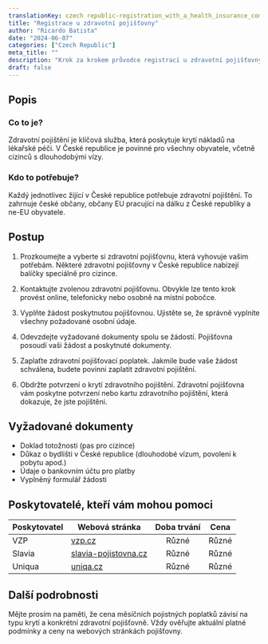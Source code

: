 ```yaml
---
translationKey: czech republic-registration_with_a_health_insurance_company
title: "Registrace u zdravotní pojišťovny"
author: "Ricardo Batista"
date: "2024-06-07"
categories: ["Czech Republic"]
meta_title: ""
description: "Krok za krokem průvodce registrací u zdravotní pojišťovny v České republice"
draft: false
---
```


## Popis
### Co to je?
Zdravotní pojištění je klíčová služba, která poskytuje krytí nákladů na lékařské péči. V České republice je povinné pro všechny obyvatele, včetně cizinců s dlouhodobými vízy.

### Kdo to potřebuje?
Každý jednotlivec žijící v České republice potřebuje zdravotní pojištění. To zahrnuje české občany, občany EU pracující na dálku z České republiky a ne-EU obyvatele.

## Postup

1. Prozkoumejte a vyberte si zdravotní pojišťovnu, která vyhovuje vašim potřebám. Některé zdravotní pojišťovny v České republice nabízejí balíčky speciálně pro cizince.

2. Kontaktujte zvolenou zdravotní pojišťovnu. Obvykle lze tento krok provést online, telefonicky nebo osobně na místní pobočce.

3. Vyplňte žádost poskytnutou pojišťovnou. Ujistěte se, že správně vyplníte všechny požadované osobní údaje.

4. Odevzdejte vyžadované dokumenty spolu se žádostí. Pojišťovna posoudí vaši žádost a poskytnuté dokumenty.

5. Zaplaťte zdravotní pojišťovací poplatek. Jakmile bude vaše žádost schválena, budete povinni zaplatit zdravotní pojištění.

6. Obdržte potvrzení o krytí zdravotního pojištění. Zdravotní pojišťovna vám poskytne potvrzení nebo kartu zdravotního pojištění, která dokazuje, že jste pojištěni.

## Vyžadované dokumenty

- Doklad totožnosti (pas pro cizince)
- Důkaz o bydlišti v České republice (dlouhodobé vízum, povolení k pobytu apod.)
- Údaje o bankovním účtu pro platby
- Vyplněný formulář žádosti

## Poskytovatelé, kteří vám mohou pomoci

| Poskytovatel   |     Webová stránka     |     Doba trvání    |       Cena      |
| --------------- | --------------- |  :-------------: | :-------------: |
| VZP            |  [vzp.cz](http://www.vzp.cz/)       |      Různé      |        Různé       |
| Slavia         | [slavia-pojistovna.cz](https://www.slavia-pojistovna.cz/)        |    Různé    |    Různé    |
| Uniqua      | [uniqa.cz](https://www.uniqa.cz/)   |    Různé  |   Různé   |

## Další podrobnosti
Mějte prosím na paměti, že cena měsíčních pojistných poplatků závisí na typu krytí a konkrétní zdravotní pojišťovně. Vždy ověřujte aktuální platné podmínky a ceny na webových stránkách pojišťovny.